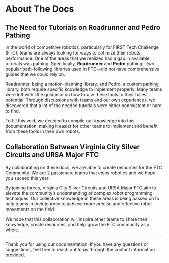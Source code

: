 # About The Docs
## The Need for Tutorials on Roadrunner and Pedro Pathing

In the world of competitive robotics, particularly for FIRST Tech Challenge (FTC), teams are always looking for ways to optimize their robots’ performance. One of the areas that we realized had a gap in available tutorials was pathing. Specifically, **Roadrunner** and **Pedro** pathing—two popular path-following libraries used in FTC—did not have comprehensive guides that we could rely on. 

Roadrunner, being a motion-planning library, and Pedro, a custom pathing library, both require specific knowledge to implement properly. Many teams were left with little guidance on how to use these tools to their fullest potential. Through discussions with teams and our own experiences, we discovered that a lot of the needed tutorials were either nonexistent or hard to find. 

To fill this void, we decided to compile our knowledge into this documentation, making it easier for other teams to implement and benefit from these tools in their own robots.

## Collaboration Between Virginia City Silver Circuits and URSA Major FTC

By collaborating on these docs, we are able to create resources for the FTC Community. We are 2 passionate teams that enjoy robotics and we hope you suceed this year!

By joining forces, Virginia City Silver Circuits and URSA Major FTC aim to elevate the community’s understanding of complex robot programming techniques. Our collective knowledge in these areas is being passed on to help teams in their journey to achieve more precise and effective robot movements on the field.

We hope that this collaboration will inspire other teams to share their knowledge, create resources, and help grow the FTC community as a whole.

---

Thank you for using our documentation! If you have any questions or suggestions, feel free to reach out to us through the contact information provided.

